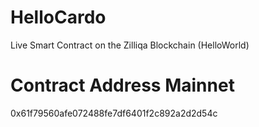 # HelloCardo
 Live Smart Contract on the Zilliqa Blockchain (HelloWorld)

# Contract Address Mainnet
0x61f79560afe072488fe7df6401f2c892a2d2d54c
